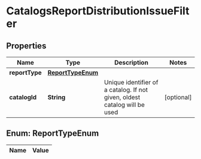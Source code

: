 

# CatalogsReportDistributionIssueFilter

## Properties

Name | Type | Description | Notes
------------ | ------------- | ------------- | -------------
**reportType** | [**ReportTypeEnum**](#ReportTypeEnum) |  | 
**catalogId** | **String** | Unique identifier of a catalog. If not given, oldest catalog will be used |  [optional]


## Enum: ReportTypeEnum

Name | Value
---- | -----




